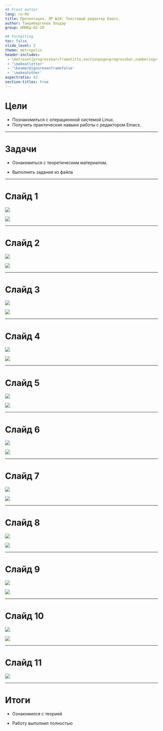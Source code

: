 ```yaml
---
## Front matter
lang: ru-RU
title: Презентация. ЛР №10: Текстовый редактор Emacs.
author: Танрибергенов Эльдар
group: НПИбд-02-20

## Formatting
toc: false
slide_level: 2
theme: metropolis
header-includes: 
 - \metroset{progressbar=frametitle,sectionpage=progressbar,numbering=fraction}
 - '\makeatletter'
 - '\beamer@ignorenonframefalse'
 - '\makeatother'
aspectratio: 43
section-titles: true
---
```



# Цели

- Познакомиться с операционной системой Linux. 
- Получить практические
  навыки работы с редактором Emacs.

---

# Задачи

- Ознакомиться с теоретическим материалом.

- Выполнить задания из файла

---

# Слайд 1

![](https://github.com/emtanribergenov/OS_labs/blob/master/10/screenshots/sh%20(1).png)

![](https://github.com/emtanribergenov/OS_labs/blob/master/10/screenshots/sh%20(2).png)

---

# Слайд 2

![](https://github.com/emtanribergenov/OS_labs/blob/master/10/screenshots/sh%20(3).png)

![](https://github.com/emtanribergenov/OS_labs/blob/master/10/screenshots/sh%20(4).png)

---

# Слайд 3

![](https://github.com/emtanribergenov/OS_labs/blob/master/10/screenshots/sh%20(5).png)

![](https://github.com/emtanribergenov/OS_labs/blob/master/10/screenshots/sh%20(6).png)


---

# Слайд 4

![](https://github.com/emtanribergenov/OS_labs/blob/master/10/screenshots/sh%20(7).png)

![](https://github.com/emtanribergenov/OS_labs/blob/master/10/screenshots/sh%20(8).png)



------

# Слайд 5

![](https://github.com/emtanribergenov/OS_labs/blob/master/10/screenshots/sh%20(9).png)

![](https://github.com/emtanribergenov/OS_labs/blob/master/10/screenshots/sh%20(10).png)



------

# Слайд 6

![](https://github.com/emtanribergenov/OS_labs/blob/master/10/screenshots/sh%20(11).png)

![](https://github.com/emtanribergenov/OS_labs/blob/master/10/screenshots/sh%20(12).png)

------

# Слайд 7

![](https://github.com/emtanribergenov/OS_labs/blob/master/10/screenshots/sh%20(13).png)

![](https://github.com/emtanribergenov/OS_labs/blob/master/10/screenshots/sh%20(14).png)

------

# Слайд 8

![](https://github.com/emtanribergenov/OS_labs/blob/master/10/screenshots/sh%20(15).png)

![](https://github.com/emtanribergenov/OS_labs/blob/master/10/screenshots/sh%20(16).png)

------

# Слайд 9

![](https://github.com/emtanribergenov/OS_labs/blob/master/10/screenshots/sh%20(17).png)

![](https://github.com/emtanribergenov/OS_labs/blob/master/10/screenshots/sh%20(18).png)

------

# Слайд 10

![](https://github.com/emtanribergenov/OS_labs/blob/master/10/screenshots/sh%20(19).png)

![](https://github.com/emtanribergenov/OS_labs/blob/master/10/screenshots/sh%20(20).png)

------

# Слайд 11

![](https://github.com/emtanribergenov/OS_labs/blob/master/10/screenshots/sh%20(21).png)

------



# Итоги

- Ознакомился с теорией

- Работу выполнил полностью
